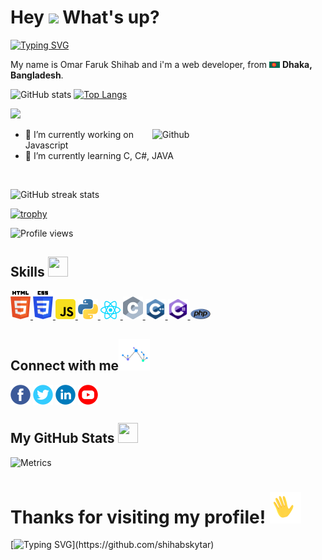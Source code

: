 <h1> Hey <img src="https://emojis.slackmojis.com/emojis/images/1577305505/7373/hand_wave.gif?1577305505" width="50" /> What's up?</h1>

[![Typing SVG](https://readme-typing-svg.herokuapp.com?color=84F17B&background=090D1300&center=true&vCenter=true&lines=Entrepreneur;Investor;Researcher;Cyber+Security+Specialist;Digital+Marketer)](https://git.io/typing-svg)

<p> My name is Omar Faruk Shihab and i'm a web developer, from <img src="https://raw.githubusercontent.com/shihabskytar/shihabskytar/main/Social%20Icons%20Set/bd-flag.png" width="17" /> <b>Dhaka, Bangladesh</b>. </p>

![GitHub stats](https://github-readme-stats.vercel.app/api?username=shihabskytar&show_icons=true)  [![Top Langs](https://github-readme-stats.vercel.app/api/top-langs/?username=shihabskytar)](https://github.com/anuraghazra/github-readme-stats)

![](https://raw.githubusercontent.com/yoshi389111/github-profile-3d-contrib/main/docs/demo/profile-night-rainbow.svg)

<img width="55%" align="right" alt="Github" src="https://raw.githubusercontent.com/onimur/.github/master/.resources/git-header.svg" />

- 🔭 I’m currently working on Javascript 
- 🌱 I’m currently learning C, C#, JAVA 

<br>

![GitHub streak stats](https://github-readme-streak-stats.herokuapp.com/?user=shihabskytar)  

[![trophy](https://github-profile-trophy.vercel.app/?username=shihabskytar)](https://github.com/ryo-ma/github-profile-trophy)

![Profile views](https://gpvc.arturio.dev/shihabskytar)  

<h2> Skills <img src = "https://media2.giphy.com/media/QssGEmpkyEOhBCb7e1/giphy.gif?cid=ecf05e47a0n3gi1bfqntqmob8g9aid1oyj2wr3ds3mg700bl&rid=giphy.gif" width = 32px height=32px> </h2>
<a href= https://github.com/shihabskytar?tab=repositories&q=&type=&language=html&sort= > <img width ='32px' src ='https://raw.githubusercontent.com/shihabskytar/shihabskytar/main/Programming%20Langauge%20Icons%20Set/HTML.svg'> </a>
<a href= https://github.com/shihabskytar?tab=repositories&q=&type=&language=css&sort= > <img width ='32px' src ='https://raw.githubusercontent.com/shihabskytar/shihabskytar/main/Programming%20Langauge%20Icons%20Set/CSS.svg'> </a>
<a href= https://github.com/shihabskytar?tab=repositories&q=&type=&language=javascript&sort= > <img width ='32px' src ='https://raw.githubusercontent.com/shihabskytar/shihabskytar/main/Programming%20Langauge%20Icons%20Set/javascript.svg'> </a>
<a href= https://github.com/shihabskytar?tab=repositories&q=&type=&language=python&sort= > <img width ='32px' src ='https://raw.githubusercontent.com/shihabskytar/shihabskytar/main/Programming%20Langauge%20Icons%20Set/python.svg'> </a>
<a href= https://github.com/shihabskytar?tab=repositories&q=&type=&language=reactjs&sort= > <img width ='32px' src ='https://raw.githubusercontent.com/shihabskytar/shihabskytar/main/Programming%20Langauge%20Icons%20Set/react.svg'> </a>
<a href= https://github.com/shihabskytar?tab=repositories&q=&type=&language=c&sort= > <img width ='32px' src ='https://raw.githubusercontent.com/shihabskytar/shihabskytar/main/Programming%20Langauge%20Icons%20Set/c-programming.svg'> </a>
<a href= https://github.com/shihabskytar?tab=repositories&q=&type=&language=cpp&sort= > <img width ='32px' src ='https://raw.githubusercontent.com/shihabskytar/shihabskytar/main/Programming%20Langauge%20Icons%20Set/cpp.svg'> </a>
<a href= https://github.com/shihabskytar?tab=repositories&q=&type=&language=csharp&sort= > <img width ='32px' src ='https://raw.githubusercontent.com/shihabskytar/shihabskytar/main/Programming%20Langauge%20Icons%20Set/c-sharp.svg'> </a>
<a href= https://github.com/shihabskytar?tab=repositories&q=&type=&language=php&sort= > <img width ='32px' src ='https://raw.githubusercontent.com/shihabskytar/shihabskytar/main/Programming%20Langauge%20Icons%20Set/php.svg'> </a>


<h2> Connect with me<img src='https://raw.githubusercontent.com/shihabskytar/shihabskytar/1842dd9324a250362fb9017805adc061ebc6c505/Social%20Icons%20Set/930579_7b7a80be38f74af2813492be6e993734_mv2.gif' width="50px" height=50px> </h2>
<a href = 'https://www.facebook.com/shihabskytar'> <img width = '32px' align= 'center' src="https://raw.githubusercontent.com/shihabskytar/shihabskytar/main/Social%20Icons%20Set/facebook.svg"/></a> 
<a href = 'https://twitter.com/shihabskytar'> <img width = '32px' align= 'center' src="https://raw.githubusercontent.com/shihabskytar/shihabskytar/1842dd9324a250362fb9017805adc061ebc6c505/Social%20Icons%20Set/twitter.svg"/></a> 
<a href = 'https://www.linkedin.com/in/shihabskytar'> <img width = '32px' align= 'center' src="https://raw.githubusercontent.com/shihabskytar/shihabskytar/1842dd9324a250362fb9017805adc061ebc6c505/Social%20Icons%20Set/linkedin.svg"/></a> 
<a href = 'https://www.youtube.com/c/ShihabSkytar'> <img width = '32px' align= 'center' src="https://raw.githubusercontent.com/shihabskytar/shihabskytar/1842dd9324a250362fb9017805adc061ebc6c505/Social%20Icons%20Set/YouTube.svg"/></a> 

<br>


<h2> My GitHub Stats <img src='https://media1.giphy.com/media/du3J3cXyzhj75IOgvA/giphy.gif?cid=ecf05e47x2g034i9pzwtzzsd3xgg2w9nr94t4tflbbgo3008&rid=giphy.gif' width='32px' height=32px> </h2>

![Metrics](https://metrics.lecoq.io/shihabskytar?template=terminal&base.header=0&base.activity=0&base.repositories=0&base.metadata=0&languages=1&languages.limit=8&languages.colors=github&languages.threshold=0%25&config.timezone=America%2FToronto)

# Thanks for visiting my profile! <img src = "https://raw.githubusercontent.com/shihabskytar/shihabskytar/main/Social%20Icons%20Set/wave%20hand.gif" width = 50px height=50px>

[![Typing SVG](https://readme-typing-svg.herokuapp.com/?font=Righteous&color=016EEA&size=60&center=true&vCenter=true&width=900&height=100&lines=Thanks+For+Visiting+My+Profile!!.;Will+See+You+Again!...)](https://github.com/shihabskytar)
